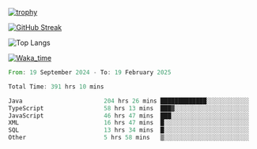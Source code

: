 <!--
**ren-joey/ren-joey** is a ✨ _special_ ✨ repository because its `README.md` (this file) appears on your GitHub profile.

Here are some ideas to get you started:

- 🔭 I’m currently working on ...
- 🌱 I’m currently learning ...
- 👯 I’m looking to collaborate on ...
- 🤔 I’m looking for help with ...
- 💬 Ask me about ...
- 📫 How to reach me: ...
- 😄 Pronouns: ...
- ⚡ Fun fact: ...
-->

[![trophy](https://github-profile-trophy.vercel.app/?username=ren-joey&theme=darkhub&column=5)](https://github.com/ren-joey)

[![GitHub Streak](https://streak-stats.demolab.com/?user=ren-joey&theme=dark)](https://github.com/ren-joey)

![Top Langs](https://github-readme-stats.vercel.app/api/top-langs?username=ren-joey&show_icons=true&layout=compact&locale=en&hide=html,CSS,scss,Pug,Twig&theme=dark)

[![Waka_time](https://github-readme-stats.vercel.app/api/wakatime?username=joeyren&theme=dark)](https://github.com/ren-joey)

<!--START_SECTION:waka-->

```rust
From: 19 September 2024 - To: 19 February 2025

Total Time: 391 hrs 10 mins

Java                       204 hrs 26 mins █████████████░░░░░░░░░░░░   51.48 %
TypeScript                 58 hrs 13 mins  ███▓░░░░░░░░░░░░░░░░░░░░░   14.66 %
JavaScript                 46 hrs 47 mins  ███░░░░░░░░░░░░░░░░░░░░░░   11.78 %
XML                        16 hrs 47 mins  █░░░░░░░░░░░░░░░░░░░░░░░░   04.23 %
SQL                        13 hrs 34 mins  █░░░░░░░░░░░░░░░░░░░░░░░░   03.42 %
Other                      5 hrs 58 mins   ▒░░░░░░░░░░░░░░░░░░░░░░░░   01.50 %
```

<!--END_SECTION:waka-->
